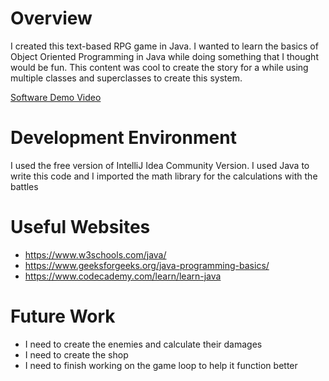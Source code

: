 # Overview

I created this text-based RPG game in Java. I wanted to learn the basics of Object Oriented Programming in Java while doing something that I thought would be fun.
This content was cool to create the story for a while using multiple classes and superclasses to create this system.


[Software Demo Video](http://youtube.link.goes.here)

# Development Environment

I used the free version of IntelliJ Idea Community Version. I used Java to write this code and I imported the math library
for the calculations with the battles

# Useful Websites

- https://www.w3schools.com/java/
- https://www.geeksforgeeks.org/java-programming-basics/
- https://www.codecademy.com/learn/learn-java

# Future Work

- I need to create the enemies and calculate their damages
- I need to create the shop 
- I need to finish working on the game loop to help it function better
